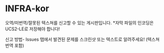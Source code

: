 # INFRA-kor
오역/미번역/잘못된 텍스쳐를 신고할 수 있는 게시판입니다.
*자막 파일의 인코딩은 UCS2-LE로 저장해야 합니다!

신고 방법-
Issues 탭에서 발견된 문제를 스크린샷 또는 텍스트로 알려주세요!
(텍스쳐 번역 포함)
